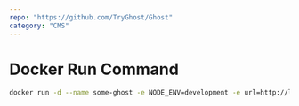 ```yaml
---
repo: "https://github.com/TryGhost/Ghost"
category: "CMS"
---
```


# Docker Run Command

```bash
docker run -d --name some-ghost -e NODE_ENV=development -e url=http://localhost:3001 -p 3001:2368 ghost
```
